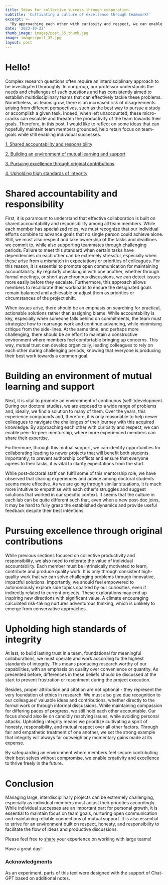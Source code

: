 ```yaml
---
title: Ideas for collective success through cooperation.
subtitle: 'Cultivating a culture of excellence through teamwork!'
excerpt: >-
  "By approaching each other with curiosity and respect, we can enable peer-to-peer mentorship, where more experienced members can share their expertise."
date: '2023-10-22'
thumb_image: images/post_35_thumb.jpg
image: images/post_35.jpg
layout: post
---
```



# Hello!

Complex research questions often require an interdisciplinary approach to be investigated thoroughly. In our group, our professor understands the needs and challenges of such questions and has consistently aimed to establish multidisciplinary teams that can effectively tackle these problems. Nonetheless, as teams grow, there is an increased risk of disagreements arising from different perspectives, such as the best way to pursue a study or accomplish a given task. Indeed, when left unaccounted, these micro-cracks can escalate and threaten the productivity of the team towards their goals. Therefore, in this post, I would like to reflect on some ideas that can hopefully maintain team members grounded, help retain focus on team-goals while still enabling individual successes.


[1. Shared accountability and responsibility](#accountability)

[2. Building an environment of mutual learning and support](#learning)

[3. Pursuing excellence through original contributions](#excellence)

[4. Upholding high standards of integrity](#integrity)


# <a name="accountability">Shared accountability and responsibility</a>

First, it is paramount to understand that effective collaboration is built on shared accountability and responsibility among all team members. While each member has specialized roles, we must recognize that our individual efforts combine to advance goals that no single person could achieve alone. Still, we must also respect and take ownership of the tasks and deadlines we commit to, while also supporting teammates through challenging periods. Failure to meet this standard when certain tasks have dependencies on each other can be extremely stressful, especially when these arise from a mismatch in expectations or priorities of colleagues. For this reason, it is essential to promote open communication for maintaining accountability. By regularly checking in with one another, whether through formal meetings, or short asynchronous discussions, we can detect issues more easily before they escalate. Furthermore, this approach allows members to recalibrate their workloads to ensure the designated goals remain balanced and achievable or adjust them as priorities or circumstances of the project shift.

When issues arise, there should be an emphasis on searching for practical, actionable solutions rather than assigning blame. While accountability is key, especially when someone falls behind on commitments, the team must strategize how to rearrange work and continue advancing, while minimising critique from the side-lines. At the same time, and perhaps more challenging, there should be an effort to maintain a constructive environment where members feel comfortable bringing up concerns. This way, mutual trust can develop organically, leading colleagues to rely on each other during challenging periods, knowing that everyone is producing their best work towards a common goal.


# <a name="learning">Building an environment of mutual learning and support</a>

Next, it is vital to promote an environment of continuous (self-)development. During our doctoral studies, we are exposed to a wide range of problems and, ideally, we find a solution to many of them. Over the years, this experience compounds and, therefore, it is only reasonable to help newer colleagues to navigate the challenges of their journey with this acquired knowledge. By approaching each other with curiosity and respect, we can enable peer-to-peer mentorship, where more experienced members can share their expertise.

Furthermore, through this mutual support, we can identify opportunities for collaborating leading to newer projects that will benefit both students. Importantly, to prevent authorship conflicts and ensure that everyone agrees to their tasks, it is vital to clarify expectations from the start.

While post-doctoral staff can fulfil some of this mentorship role, we have observed that sharing experiences and advice among doctoral students seems more effective. As we are going through similar situations, it is much more intuitive to empathise with each other's struggles and suggest solutions that worked in our specific context. It seems that the culture in each lab can be quite different such that, even when a new post-doc joins, it may be hard to fully grasp the established dynamics and provide useful feedback despite their best intentions.


# <a name="excellence">Pursuing excellence through original contributions</a>

While previous sections focused on collective productivity and responsibility, we also need to reiterate the value of individual accountability. Each member must be intrinsically motivated to learn, contribute and produce quality work. It is only through consistent high-quality work that we can solve challenging problems through innovative, impactful solutions. Importantly, we should feel empowered to autonomously explore side topics sparked by our curiosities, even if indirectly related to current projects. These explorations may end up inspiring new directions with significant value. A climate encouraging calculated risk-taking nurtures adventurous thinking, which is unlikely to emerge from conservative approaches.


# <a name="integrity">Upholding high standards of integrity</a>

At last, to build lasting trust in a team, foundational for meaningful collaborations, we must operate and work according to the highest standards of integrity. This means producing research worthy of our capabilities, with an emphasis on quality over convenience or quantity. As presented before, differences in these beliefs should be discussed at the start to prevent frustration or resentment during the project execution.

Besides, proper attribution and citation are not optional - they represent the very foundation of ethics in research. We must also give due recognition to our colleagues' valuable ideas and contributions, whether directly to the formal work or through informal discussions. While maintaining compassion for differing paces of progress, we still hold each other accountable. Our focus should also lie on candidly resolving issues, while avoiding personal attacks. Upholding integrity means we prioritize cultivating a spirit of honesty, responsibility, and mutual respect over all other factors. Through fair and empathetic treatment of one another, we set the strong example that integrity will always far outweigh any momentary gains made at its expense.

By safeguarding an environment where members feel secure contributing their best selves without compromise, we enable creativity and excellence to thrive freely in the future.


# Conclusion

Managing large, interdisciplinary projects can be extremely challenging, especially as individual members must adjust their priorities accordingly. While individual successes are an important part for personal growth, it is essential to maintain focus on team goals, nurturing open communication and maintaining reliable connections of mutual support. It is also essential to strive for an environment built on respect, honesty, and responsibility to facilitate the flow of ideas and productive discussions.

Please feel free to [share](https://twitter.com/_franciscomcm) your experience on working with large teams!

Have a great day!


### Acknowledgments

As an experiment, parts of this text were designed with the support of Chat-GPT based on additional notes.